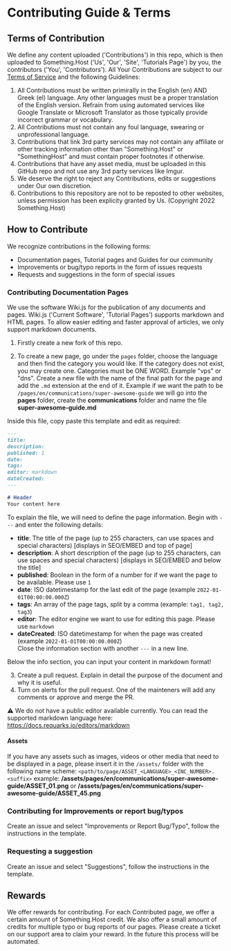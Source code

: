 # Contributing Guide & Terms

## Terms of Contribution 

We define any content uploaded ('Contributions') in this repo, which is then uploaded to Something.Host ('Us', 'Our', 'Site', 'Tutorials Page') by you, the contributors ('You', 'Contributors'). All Your Contributions are subject to our [Terms of Service](https://something.host/en/legal/terms-of-service) and the following Guidelines: 
1. All Contributions must be written primirally in the English (en) AND Greek (el) language. Any other languages must be a proper translation of the English version. Refrain from using automated services like Google Translate or Microsoft Translator as those typically provide incorrect grammar or vocabulary. 
2. All Contributions must not contain any foul language, swearing or unprofessional language. 
3. Contributions that link 3rd party services may not contain any affiliate or other tracking information other than "Something.Host" or "SomethingHost" and must contain proper footnotes if otherwise. 
4. Contributions that have any asset media, must be uploaded in this GitHub repo and not use any 3rd party services like Imgur.
5. We deserve the right to reject any Contributions, edits or suggestions under Our own discretion.
6. Contributions to this repository are not to be reposted to other websites, unless permission has been explicity granted by Us. (Copyright 2022 Something.Host)

## How to Contribute

We recognize contributions in the following forms:
- Documentation pages, Tutorial pages and Guides for our community
- Improvements or bug/typo reports in the form of issues requests
- Requests and suggestions in the form of special issues 

### Contributing Documentation Pages

We use the software Wiki.js for the publication of any documents and pages. Wiki.js ('Current Software', 'Tutorial Pages') supports markdown and HTML pages. To allow easier editing and faster approval of articles, we only support markdown documents. 

1. Firstly create a new fork of this repo. 

2. To create a new page, go under the `pages` folder, choose the language and then find the category you would like. If the category does not exist, you may create one. Categories must be ONE WORD. Example "vps" or "dns". 
Create a new file with the name of the final path for the page and add the `.md` extension at the end of it. 
Example if we want the path to be `/pages/en/communications/super-awesome-guide` we will go into the **pages** folder, create the **communications** folder and name the file **super-awesome-guide.md**

Inside this file, copy paste this template and edit as required: 
```md
---
title: 
description: 
published: 1
date: 
tags: 
editor: markdown
dateCreated: 
---

# Header
Your content here
```
To explain the file, we will need to define the page information. Begin with `---` and enter the following details: 
- **title**: The title of the page (up to 255 characters, can use spaces and special characters) [displays in SEO/EMBED and top of page]
- **description**: A short description of the page (up to 255 characters, can use spaces and special characters) [displays in SEO/EMBED and below the title]
- **published**: Boolean in the form of a number for if we want the page to be available. Please use `1`
- **date**: ISO datetimestamp for the last edit of the page (example `2022-01-01T00:00:00.000Z`)
- **tags**: An array of the page tags, split by a comma (example: `tag1, tag2, tag3`)
- **editor**: The editor engine we want to use for editing this page. Please use `markdown`
- **dateCreated**: ISO datetimestamp for when the page was created (example `2022-01-01T00:00:00.000Z`)  
Close the information section with another `---` in a new line. 

Below the info section, you can input your content in markdown format!

3. Create a pull request. Explain in detail the purpose of the document and why it is useful. 
4. Turn on alerts for the pull request. One of the mainteners will add any comments or approve and merge the PR. 

⚠️ We do not have a public editor available currently. You can read the supported markdown language here: https://docs.requarks.io/editors/markdown

#### Assets

If you have any assets such as images, videos or other media that need to be displayed in a page, please insert it in the `/assets/` folder with the following name scheme: 
`<path/to/page/ASSET_<LANGUAGE>_<INC_NUMBER>.<suffix>` example: **/assets/pages/en/communications/super-awesome-guide/ASSET_01.png** or **/assets/pages/en/communications/super-awesome-guide/ASSET_45.png**

### Contributing for Improvements or report bug/typos 

Create an issue and select "Improvements or Report Bug/Typo", follow the instructions in the template. 

### Requesting a suggestion 

Create an issue and select "Suggestions", follow the instructions in the template. 

## Rewards 

We offer rewards for contributing. For each Contributed page, we offer a certain amount of Something.Host credit. We also offer a small amount of credits for multiple typo or bug reports of our pages. Please create a ticket on our support area to claim your reward. In the future this process will be automated. 
